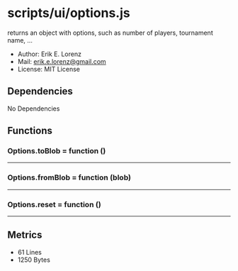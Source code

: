 # scripts/ui/options.js


returns an object with options, such as number of players, tournament name,
...
* Author: Erik E. Lorenz 
* Mail: <erik.e.lorenz@gmail.com>
* License: MIT License


## Dependencies

No Dependencies

## Functions

###   Options.toBlob = function ()

---

###   Options.fromBlob = function (blob)

---

###   Options.reset = function ()

---

## Metrics

* 61 Lines
* 1250 Bytes

